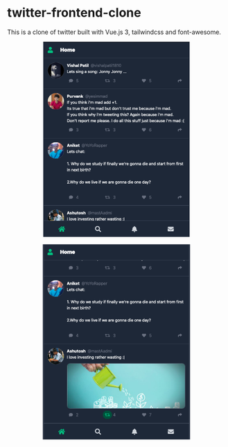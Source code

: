 # twitter-frontend-clone
This is a clone of twitter built with Vue.js 3, tailwindcss and font-awesome.

<p align="center"><img src="https://github.com/SpecTEviL/Twitter-Clone/blob/main/1.png" alt="Report 1" height="450" /></p>
<p align="center"><img src="https://github.com/SpecTEviL/Twitter-Clone/blob/main/2.png" alt="Report 1" height="450" /></p>
